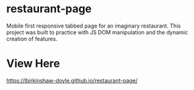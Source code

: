 # restaurant-page
Mobile first responsive tabbed page for an imaginary restaurant. This project was built to practice with JS DOM manipulation and the dynamic creation of features.

# View Here
https://lbirkinshaw-doyle.github.io/restaurant-page/
